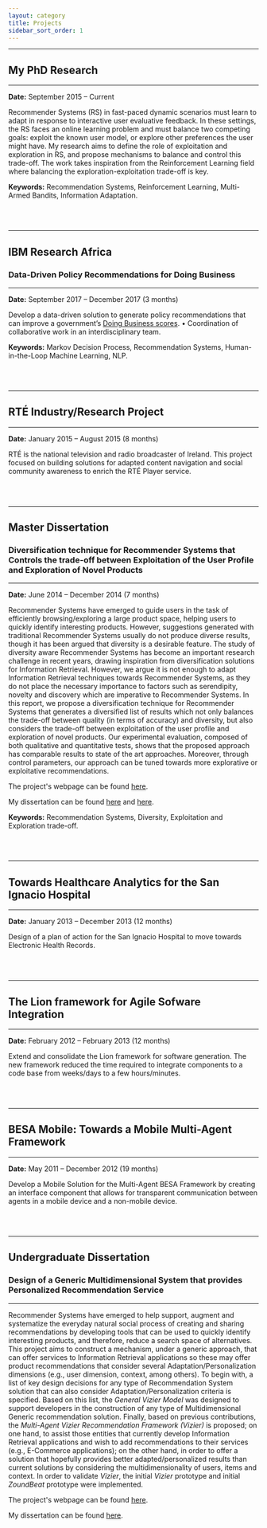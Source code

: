 ```yaml
---
layout: category
title: Projects
sidebar_sort_order: 1
---
```


---
## My PhD Research
---

**Date:** September 2015 – Current 

Recommender Systems (RS) in fast-paced dynamic scenarios must learn to adapt in response to interactive user evaluative feedback. In these settings, the RS faces an online learning problem and must balance two competing goals: exploit the known user model, or explore other preferences the user might have. My research aims to define the role of exploitation and exploration in RS, and propose mechanisms to balance and control this trade-off. The work takes inspiration from the Reinforcement Learning field where balancing the exploration-exploitation trade-off is key.

**Keywords:**
Recommendation Systems, Reinforcement Learning, Multi-Armed Bandits, Information Adaptation.

<br>
<br>

---
## IBM Research Africa 
### Data-Driven Policy Recommendations for Doing Business
---

**Date:** September 2017 – December 2017 (3 months)


Develop a data-driven solution to generate policy recommendations that can improve a government’s [Doing Business scores](http://www.doingbusiness.org). • Coordination of collaborative work in an interdisciplinary team.

**Keywords:**
Markov Decision Process, Recommendation Systems, Human-in-the-Loop Machine Learning, NLP.

<br>
<br>

---
## RTÉ Industry/Research Project
---

**Date:** January 2015 – August 2015 (8 months) 

RTÉ is the national television and radio broadcaster of Ireland. This project focused on building solutions for adapted content navigation and social community awareness to enrich the RTÉ Player service. 

<br>
<br>

---

## Master Dissertation
### Diversification technique for Recommender Systems that Controls the trade-off between Exploitation of the User Profile and Exploration of Novel Products

---
**Date:**  June 2014 – December 2014 (7 months)


Recommender Systems have emerged to guide users in the task of efficiently browsing/exploring a large product space, helping users to quickly identify interesting products. However, suggestions generated with traditional Recommender Systems usually do not produce diverse results, though it has been argued that diversity is a desirable feature. The study of diversity aware Recommender Systems has become an important research challenge in recent years, drawing inspiration from diversification solutions for Information Retrieval. However, we argue it is not enough to adapt Information Retrieval techniques towards Recommender Systems, as they do not place the necessary importance to factors such as serendipity, novelty and discovery which are imperative to Recommender Systems. In this report, we propose a diversification technique for Recommender Systems that generates a diversified list of results which not only balances the trade-off between quality (in terms of accuracy) and diversity, but also considers the trade-off between exploitation of the user profile and exploration of novel products. Our experimental evaluation, composed of both qualitative and quantitative tests, shows that the proposed approach has comparable results to state of the art approaches. Moreover, through control parameters, our approach can be tuned towards more explorative or exploitative recommendations.



The project's webpage can be found [here](http://pegasus.javeriana.edu.co/~PI131-01-XploDiv/).

My dissertation can be found [here](http://pegasus.javeriana.edu.co/~PI131-01-XploDiv/entregables/[TGAndreaBarraza]-Memorias%20Integrada.pdf) and [here](https://aran.library.nuigalway.ie/handle/10379/5081).


**Keywords:**
Recommendation Systems, Diversity, Exploitation and Exploration trade-off.

<br>
<br>

---

## Towards Healthcare Analytics for the San Ignacio Hospital 
---
**Date:**  January 2013 – December 2013 (12 months)

Design of a plan of action for the San Ignacio Hospital to move towards Electronic Health Records.


<br>
<br>

---

## The Lion framework for Agile Sofware Integration
---
**Date:**  February 2012 – February 2013 (12 months)

Extend and consolidate the Lion framework for software generation. The new framework reduced the time required to integrate components to a code base from weeks/days to a few hours/minutes.

<br>
<br>

---

##  BESA Mobile: Towards a Mobile Multi-Agent Framework
---
**Date:**  May 2011 – December 2012 (19 months)

Develop a Mobile Solution for the Multi-Agent BESA Framework by creating an interface component that allows for transparent communication between agents in a mobile device and a non-mobile device.

<br>
<br>

---
## Undergraduate Dissertation
### Design of a Generic Multidimensional System that provides Personalized Recommendation Service
---

Recommender Systems have emerged to help support, augment and systematize the everyday natural social process of creating and sharing recommendations by developing tools that can be used to quickly identify interesting products, and therefore, reduce a search space of alternatives. This project aims to construct a mechanism, under a generic approach, that can offer services to Information Retrieval applications so these may offer product recommendations that consider several Adaptation/Personalization dimensions (e.g., user dimension, context, among others). To begin with, a list of key design decisions for any type of Recommendation System solution that can also consider Adaptation/Personalization criteria is specified. Based on this list, the *General Vizier Model* was designed to support developers in the construction of any type of Multidimensional Generic recommendation solution. Finally, based on previous contributions, the *Multi-Agent Vizier Recommendation Framework (Vizier)* is proposed; on one hand, to assist those entities that currently develop Information Retrieval applications and wish to add recommendations to their services (e.g., E-Commerce applications); on the other hand, in order to offer a solution that hopefully provides better adapted/personalized results than current solutions by considering the multidimensionality of users, items and context. In order to validate *Vizier*, the initial *Vizier* prototype and initial *ZoundBeat* prototype were implemented.

The project's webpage can be found [here](http://pegasus.javeriana.edu.co/~CIS1010IS01/).

My dissertation can be found [here](http://pegasus.javeriana.edu.co/~CIS1010IS01/Documentos/memorias_ingles/Vizier_Memories_v3.2.pdf).


